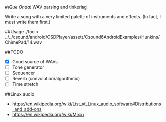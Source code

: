 #*¡Que Onda!*
WAV parsing and tinkering

Write a song with a very limited palette of instruments and effects. (In fact, I must write them first.)

##Usage
./foo < ../../csound/android/CSDPlayer/assets/Csound6AndroidExamples/Hunkins/ChimePad/14.wav

##TODO
- [x] Good source of WAVs
- [ ] Tone generator
- [ ] Sequencer
- [ ] Reverb (convolution/algorithmic)
- [ ] Time stretch

##Linux audio
* https://en.wikipedia.org/wiki/List_of_Linux_audio_software#Distributions_and_add-ons
* https://en.wikipedia.org/wiki/Mixxx
